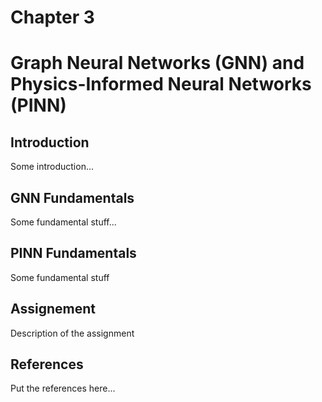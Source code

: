 # Chapter 3
# Graph Neural Networks (GNN) and Physics-Informed Neural Networks (PINN)

## Introduction
Some introduction...

## GNN Fundamentals
Some fundamental stuff...

## PINN Fundamentals
Some fundamental stuff

## Assignement
Description of the assignment

## References
Put the references here...



